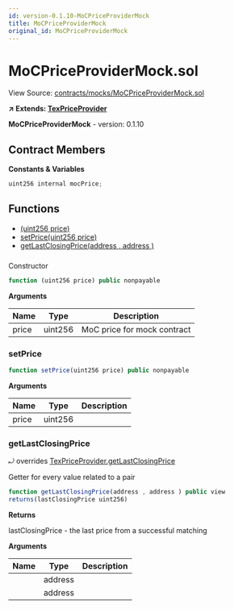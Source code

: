 ```yaml
---
id: version-0.1.10-MoCPriceProviderMock
title: MoCPriceProviderMock
original_id: MoCPriceProviderMock
---
```


# MoCPriceProviderMock.sol

View Source: [contracts/mocks/MoCPriceProviderMock.sol](../contracts/mocks/MoCPriceProviderMock.sol)

**↗ Extends: [TexPriceProvider](TexPriceProvider.md)**

**MoCPriceProviderMock** - version: 0.1.10

## Contract Members
**Constants & Variables**

```js
uint256 internal mocPrice;

```

## Functions

- [(uint256 price)](#)
- [setPrice(uint256 price)](#setprice)
- [getLastClosingPrice(address , address )](#getlastclosingprice)

### 

Constructor

```js
function (uint256 price) public nonpayable
```

**Arguments**

| Name        | Type           | Description  |
| ------------- |------------- | -----|
| price | uint256 | MoC price for mock contract | 

### setPrice

```js
function setPrice(uint256 price) public nonpayable
```

**Arguments**

| Name        | Type           | Description  |
| ------------- |------------- | -----|
| price | uint256 |  | 

### getLastClosingPrice

⤾ overrides [TexPriceProvider.getLastClosingPrice](TexPriceProvider.md#getlastclosingprice)

Getter for every value related to a pair

```js
function getLastClosingPrice(address , address ) public view
returns(lastClosingPrice uint256)
```

**Returns**

lastClosingPrice - the last price from a successful matching

**Arguments**

| Name        | Type           | Description  |
| ------------- |------------- | -----|
|  | address |  | 
|  | address |  | 


